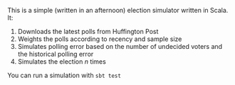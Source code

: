 This is a simple (written in an afternoon) election simulator written in Scala. It:
1. Downloads the latest polls from Huffington Post
2. Weights the polls according to recency and sample size
3. Simulates polling error based on the number of undecided voters and the historical polling error
4. Simulates the election _n_ times

You can run a simulation with `sbt test`
